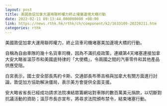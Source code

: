 ```yaml
---
layout: post
title: 美國敦促加拿大運用聯邦權力終止堵塞邊境大橋行動
date: 2022-02-11 09:13:44.000000000 +08:00
link: https://news.rthk.hk/rthk/ch/component/k2/1633109-20220211.htm
categories: rthk
---
```


美國敦促加拿大運用聯邦權力，終止貨車司機堵塞美加邊境大橋的行動。

自稱為自由車隊的幾十名貨車司機，因為不滿抗疫政策，連續第4天堵塞連接加拿大安大略省溫莎市和美國底特律的「大使橋」，令兩國之間的汽車零件和其他產品供應受阻。

白宮表示，國土安全部長馬約卡斯、交通部長布蒂吉格與加拿大有關方面進行討論，敦促加方協助解決僵局，表示美方會提供全面支援。

安大略省省長已經成功請求法院凍結眾籌網站對車隊的數百萬美元捐款，以切斷對抗議活動的資助；溫莎市長亦宣布，將尋求法院頒布禁令，結束堵塞行動。

